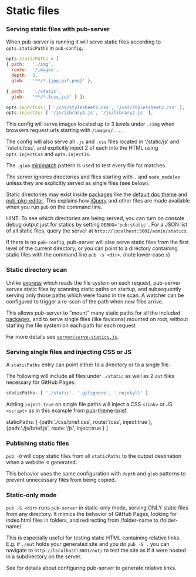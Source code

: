 # Static files

### Serving static files with pub-server

When pub-server is running it will serve static files according to `opts.staticPaths` in `pub-config`.

```js
opts.staticPaths = [
{ path:   './img',
  route:  '/images',
  depth:  3,
  glob:   '**/*.{jpg,gif,png}' },

{ path:   './static',
  glob:   '**/*.{css,js}' } ];

opts.injectCss: [ '/css/stylesheet1.css', '/css/stylessheet2.css' ],
opts.injectJs: [ '/js/library1.js', '/js/library2.js' ],
```

This config will serve images located up to 3 levels under `./img` when browsers request urls starting with `/images/...`.

The config will also serve all `.js` and `.css` files located in '/static/js' and '/static/css', and explicitly inject 2 of each into the HTML using `opts.injectCss` and `opts.injectJs`.

The `.glob` [minimatch](https://github.com/isaacs/minimatch) pattern is used to test every file for matches.

The server ignores directories and files starting with `.` and `node_modules` unless they are explicitly served as single files (see below).

Static directories may exist inside [packages](/packages-and-themes) like the [default doc theme](https://github.com/jldec/pub-theme-doc) and [pub-pkg-editor](https://github.com/jldec/pub-pkg-editor). This explains how [jQuery](https://github.com/jldec/pub-pkg-jquery) and other files are made available when you run `pub` on the command line.

HINT: To see which directories are being served, you can turn on console debug output just for statics by setting `DEBUG='pub:static'`. For a JSON list of all static files, query the server at `http://localhost:3001/admin/statics`.

If there is no `pub-config`,  pub-server will also serve static files from the first level of the current directory, or you can point to a directory containing static files with the command line `pub -s <dir>`. (note lower-case `s`)


### Static directory scan

Unlike [express](https://expressjs.com/) which reads the file system on each request, pub-server serves static files by scanning static paths on startup, and subsequently serving only those paths which were found in the scan. A watcher can be configured to trigger a re-scan of the path when new files arrive.

This allows pub-server to "mount" many static paths for all the included [packages](/packages-and-themes), and to serve single files (like favicons) mounted on root, without stat'ing the file system on each path for each request

For more details see [`server/serve-statics.js`](https://github.com/jldec/pub-server/blob/master/server/serve-statics.js).


### Serving single files and injecting CSS or JS
A `staticPaths` entry can point either to a directory or to a single file.

The following will include all files under `./static` as well as 2 `dot` files necessary for GitHub Pages.

```js
staticPaths: [ './static', '.gitignore', '.nojekyll' ]
```

Adding `inject:true` on single file paths will inject a CSS `<link>` or JS `<script>` as in this example from [pub-theme-brief](https://github.com/jldec/pub-theme-brief).

staticPaths: [
  {path:'./css/brief.css', route:'/css', inject:true },
  {path:'./js/brief.js', route:'/js', inject:true }
]

### Publishing static files

`pub -O` will copy static files from all `staticPaths` to the output destination when a website is generated.

This behavior uses the same configuration with `depth` and `glob` patterns to prevent unnecessary files from being copied.

### Static-only mode

`pub -S <dir>` runs `pub-server` in static-only mode, serving ONLY static files from any directory. It mimics the behavior of GitHub Pages, looking for index.html files in folders, and redirecting from /folder-name to /folder-name/

This is especially useful for testing static HTML containing relative links. E.g. if `./out` holds your generated site and you do `pub -S .` you can navigate to `http://localhost:3001/out/` to test the site as if it were hosted in a subdirectory on the server.

See [](links) for details about configuring pub-server to generate relative links.
